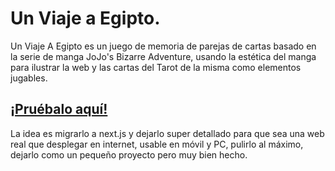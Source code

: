 # Un Viaje a Egipto.
Un Viaje A Egipto es un juego de memoria de parejas de cartas basado en la serie de manga JoJo's Bizarre Adventure, usando la estética del manga para ilustrar la web y las cartas del Tarot de la misma como elementos jugables.

## [¡Pruébalo aquí!](https://juego-cartas-memoria.vercel.app/)

La idea es migrarlo a next.js y dejarlo super detallado para que sea una web real que desplegar en internet, usable en móvil y PC, pulirlo al máximo, dejarlo como un pequeño proyecto pero muy bien hecho.

